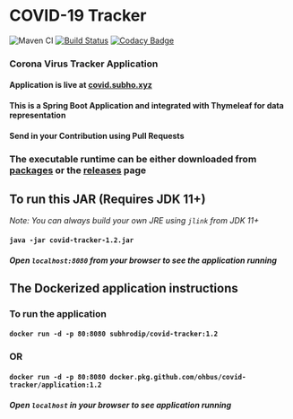 # COVID-19 Tracker

![Maven CI](https://github.com/ohbus/covid-tracker/workflows/Maven%20CI/badge.svg) [![Build Status](https://ci.subho.xyz/buildStatus/icon?job=covid-tracker+CI)](https://ci.subho.xyz/job/covid-tracker%20CI/) [![Codacy Badge](https://api.codacy.com/project/badge/Grade/eaac0375e979405b919b2eb1cb6ddefa)](https://www.codacy.com/manual/ohbus/covid-tracker?utm_source=github.com&amp;utm_medium=referral&amp;utm_content=ohbus/covid-tracker&amp;utm_campaign=Badge_Grade)

### Corona Virus Tracker Application

#### Application is live at [covid.subho.xyz](https://covid.subho.xyz)

#### This is a Spring Boot Application and integrated with Thymeleaf for data representation

#### Send in your Contribution using Pull Requests

### The executable runtime can be either downloaded from [packages](https://github.com/ohbus/covid-tracker/packages) or the [releases](https://github.com/ohbus/covid-tracker/releases) page

## To run this JAR (Requires JDK 11+)

_Note: You can always build your own JRE using `jlink` from JDK 11+_

#### **`java -jar covid-tracker-1.2.jar`**

##### Open **`localhost:8080`** from your browser to see the application running

## The Dockerized application instructions

### To run the application

#### **`docker run -d -p 80:8080 subhrodip/covid-tracker:1.2`**

### OR

#### **`docker run -d -p 80:8080 docker.pkg.github.com/ohbus/covid-tracker/application:1.2`**

##### Open **`localhost`** in your browser to see application running
